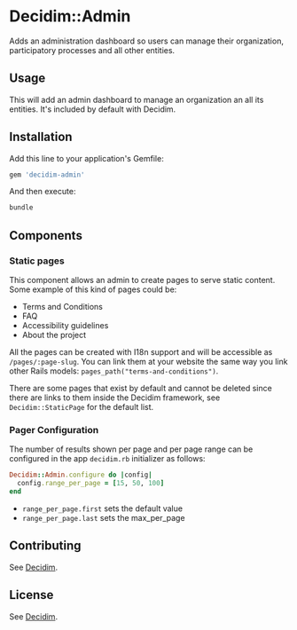 # Decidim::Admin

Adds an administration dashboard so users can manage their
organization, participatory processes and all other entities.

## Usage

This will add an admin dashboard to manage an organization an all its entities.
It's included by default with Decidim.

## Installation

Add this line to your application's Gemfile:

```ruby
gem 'decidim-admin'
```

And then execute:

```bash
bundle
```

## Components

### Static pages

This component allows an admin to create pages to serve static content. Some
example of this kind of pages could be:

* Terms and Conditions
* FAQ
* Accessibility guidelines
* About the project

All the pages can be created with I18n support and will be accessible as
`/pages/:page-slug`. You can link them at your website the same way you link
other Rails models: `pages_path("terms-and-conditions")`.

There are some pages that exist by default and cannot be deleted since there
are links to them inside the Decidim framework, see `Decidim::StaticPage` for
the default list.

### Pager Configuration

The number of results shown per page and per page range can be configured in the app `decidim.rb` initializer as follows:

```ruby
Decidim::Admin.configure do |config|
  config.range_per_page = [15, 50, 100]
end
```

* `range_per_page.first` sets the default value
* `range_per_page.last` sets the max_per_page

## Contributing

See [Decidim](https://github.com/decidim/decidim).

## License

See [Decidim](https://github.com/decidim/decidim).
